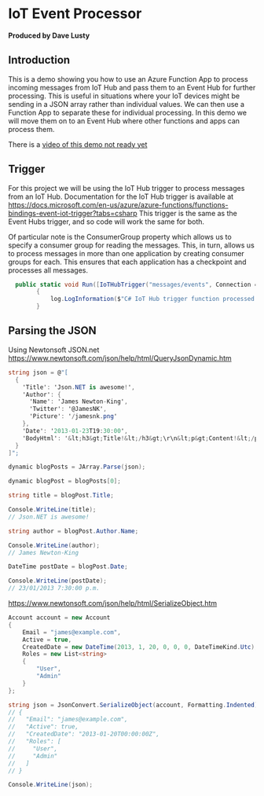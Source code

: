 # IoT Event Processor

**Produced by Dave Lusty**

## Introduction

This is a demo showing you how to use an Azure Function App to process incoming messages from IoT Hub and pass them to an Event Hub for further processing. This is useful in situations where your IoT devices might be sending in a JSON array rather than individual values. We can then use a Function App to separate these for individual processing. In this demo we will move them on to an Event Hub where other functions and apps can process them.

There is a [video of this demo not ready yet](https://youtube.com/davedoesdemos)

## Trigger

For this project we will be using the IoT Hub trigger to process messages from an IoT Hub. Documentation for the IoT Hub trigger is available at https://docs.microsoft.com/en-us/azure/azure-functions/functions-bindings-event-iot-trigger?tabs=csharp
This trigger is the same as the Event Hubs trigger, and so code will work the same for both.

Of particular note is the ConsumerGroup property which allows us to specify a consumer group for reading the messages. This, in turn, allows us to process messages in more than one application by creating consumer groups for each. This ensures that each application has a checkpoint and processes all messages.

```csharp
  public static void Run([IoTHubTrigger("messages/events", Connection = "IoTHubConnection", ConsumerGroup = "functionapp")]EventData message, ILogger log)
        {
            log.LogInformation($"C# IoT Hub trigger function processed a message: {Encoding.UTF8.GetString(message.Body.Array)}");
        }
```

## Parsing the JSON

Using Newtonsoft JSON.net https://www.newtonsoft.com/json/help/html/QueryJsonDynamic.htm

```csharp
string json = @"[
  {
    'Title': 'Json.NET is awesome!',
    'Author': {
      'Name': 'James Newton-King',
      'Twitter': '@JamesNK',
      'Picture': '/jamesnk.png'
    },
    'Date': '2013-01-23T19:30:00',
    'BodyHtml': '&lt;h3&gt;Title!&lt;/h3&gt;\r\n&lt;p&gt;Content!&lt;/p&gt;'
  }
]";

dynamic blogPosts = JArray.Parse(json);

dynamic blogPost = blogPosts[0];

string title = blogPost.Title;

Console.WriteLine(title);
// Json.NET is awesome!

string author = blogPost.Author.Name;

Console.WriteLine(author);
// James Newton-King

DateTime postDate = blogPost.Date;

Console.WriteLine(postDate);
// 23/01/2013 7:30:00 p.m.
```

https://www.newtonsoft.com/json/help/html/SerializeObject.htm

```csharp
Account account = new Account
{
    Email = "james@example.com",
    Active = true,
    CreatedDate = new DateTime(2013, 1, 20, 0, 0, 0, DateTimeKind.Utc),
    Roles = new List<string>
    {
        "User",
        "Admin"
    }
};

string json = JsonConvert.SerializeObject(account, Formatting.Indented);
// {
//   "Email": "james@example.com",
//   "Active": true,
//   "CreatedDate": "2013-01-20T00:00:00Z",
//   "Roles": [
//     "User",
//     "Admin"
//   ]
// }

Console.WriteLine(json);
```